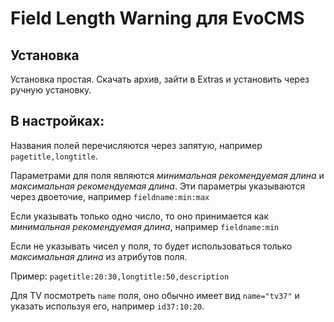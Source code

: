 # Field Length Warning для EvoCMS

## Установка

Установка простая. Скачать архив, зайти в Extras и установить через ручную установку.

## В настройках:

Названия полей перечисляются через запятую, например `pagetitle,longtitle`.

Параметрами для поля являются _минимальная рекомендуемая длина_ и _максимальная рекомендуемая длина_. Эти параметры указываются через двоеточие, например `fieldname:min:max`

Если указывать только одно число, то оно принимается как _минимальная рекомендуемая длина_, например `fieldname:min`

Если не указывать чисел у поля, то будет использоваться только _максимальная длина_ из атрибутов поля.

Пример: `pagetitle:20:30,longtitle:50,description`

Для TV посмотреть `name` поля, оно обычно имеет вид `name="tv37"` и указать используя его, например `id37:10:20`.
